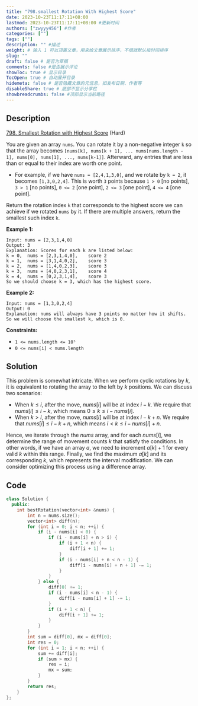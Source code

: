 ```yaml
---
title: "798.smallest Rotation With Highest Score"
date: 2023-10-23T11:17:11+08:00
lastmod: 2023-10-23T11:17:11+08:00 #更新时间
authors: ["zwyyy456"] #作者
categories: [""]
tags: [""]
description: "" #描述
weight: # 输入 1 可以顶置文章，用来给文章展示排序，不填就默认按时间排序
slug: ""
draft: false # 是否为草稿
comments: false #是否展示评论
showToc: true # 显示目录
TocOpen: true # 自动展开目录
hidemeta: false # 是否隐藏文章的元信息，如发布日期、作者等
disableShare: true # 底部不显示分享栏
showbreadcrumbs: false #顶部显示当前路径
---
```

## Description

[798. Smallest Rotation with Highest Score][link] (Hard)

[link]: https://leetcode.com/problems/smallest-rotation-with-highest-score/

You are given an array `nums`. You can rotate it by a non-negative integer `k` so that the array
becomes `[nums[k], nums[k + 1], ... nums[nums.length - 1], nums[0], nums[1], ..., nums[k-1]]`.
Afterward, any entries that are less than or equal to their index are worth one point.

- For example, if we have `nums = [2,4,1,3,0]`, and we rotate by `k = 2`, it becomes `[1,3,0,2,4]`.
This is worth `3` points because `1 > 0` \[no points\], `3 > 1` \[no points\], `0 <= 2` \[one
point\], `2 <= 3` \[one point\], `4 <= 4` \[one point\].

Return the rotation index  `k` that corresponds to the highest score we can achieve if we rotated
`nums` by it. If there are multiple answers, return the smallest such index `k`.

**Example 1:**

```
Input: nums = [2,3,1,4,0]
Output: 3
Explanation: Scores for each k are listed below:
k = 0,  nums = [2,3,1,4,0],    score 2
k = 1,  nums = [3,1,4,0,2],    score 3
k = 2,  nums = [1,4,0,2,3],    score 3
k = 3,  nums = [4,0,2,3,1],    score 4
k = 4,  nums = [0,2,3,1,4],    score 3
So we should choose k = 3, which has the highest score.
```

**Example 2:**

```
Input: nums = [1,3,0,2,4]
Output: 0
Explanation: nums will always have 3 points no matter how it shifts.
So we will choose the smallest k, which is 0.
```

**Constraints:**

- `1 <= nums.length <= 10⁵`
- `0 <= nums[i] < nums.length`

## Solution

This problem is somewhat intricate. When we perform cyclic rotations by $k$, it is equivalent to rotating the array to the left by $k$ positions. We can discuss two scenarios:

- When $k \leq i$, after the move, $nums[i]$ will be at index $i - k$. We require that $nums[i] \leq i - k$, which means $0 \leq k \leq i - nums[i]$.
- When $k > i$, after the move, $nums[i]$ will be at index $i - k + n$. We require that $nums[i] \leq i - k + n$, which means $i < k \leq i - nums[i] + n$.

Hence, we iterate through the $nums$ array, and for each $nums[i]$, we determine the range of movement counts $k$ that satisfy the conditions. In other words, if we have an array $a$, we need to increment $a[k] + 1$ for every valid $k$ within this range. Finally, we find the maximum $a[k]$ and its corresponding $k$, which represents the interval modification. We can consider optimizing this process using a difference array.

## Code

```cpp
class Solution {
  public:
    int bestRotation(vector<int> &nums) {
        int n = nums.size();
        vector<int> diff(n);
        for (int i = 0; i < n; ++i) {
            if (i - nums[i] < 0) {
                if (i - nums[i] + n > i) {
                    if (i + 1 < n) {
                        diff[i + 1] += 1;
                    }
                    if (i - nums[i] + n < n - 1) {
                        diff[i - nums[i] + n + 1] -= 1;
                    }
                }
            } else {
                diff[0] += 1;
                if (i - nums[i] < n - 1) {
                    diff[i - nums[i] + 1] -= 1;
                }
                if (i + 1 < n) {
                    diff[i + 1] += 1;
                }
            }
        }
        int sum = diff[0], mx = diff[0];
        int res = 0;
        for (int i = 1; i < n; ++i) {
            sum += diff[i];
            if (sum > mx) {
                res = i;
                mx = sum;
            }
        }
        return res;
    }
};
```

